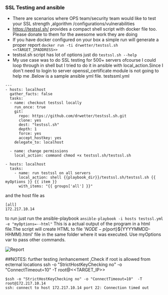 ### SSL Testing and ansible

- There are scenarios where OPS team/security team would like to test your SSL strength ,algorithm /configurations/vulnerabilities
- https://testssl.sh/ provides a compact shell script with docker file too. Please donate to  them for the awesome work they are doing
- If you have docker configured on your box a simple run will generate a proper report
`docker run -ti drwetter/testssl.sh <<TARGET_IPADDRESS>>`
- testssl.sh script has lot of options just do
`testssl.sh --help`
- My use case was to do SSL testing for 500+ servers ofcourse I could loop through in shell but I tried to do it in ansible with local_action.Since I don't need to login to server openssl_certificate module is not going to help me .Below is a sample ansible yml file. testssml.yml


```
---
- hosts: localhost
  gather_facts: false
  tasks:
  - name: checkout testssl locally
    run_once: true
    git:
      repo: https://github.com/drwetter/testssl.sh.git
      clone: yes
      dest: "testssl.sh"
      depth: 1
      force: yes
      accept_hostkey: yes
    delegate_to: localhost

  - name: change permissions
    local_action: command chmod +x testssl.sh/testssl.sh

- hosts: localhost
  tasks:
    - name: run testssl on all servers
      local_action: shell {{playbook_dir}}/testssl.sh/testssl.sh {{ myOptions }} {{ item }}
      with_items: "{{ groups['all'] }}"
 ```
and the host file as
```
[all]
172.217.10.14
```


to run just run the ansible-playbook
```ansible-playbook -i hosts testssl.yml -e "myOptions=--html"```
This is a actual output of the program in a html file.The script will create HTML to file '${NODE}-p${port}${YYYYMMDD-HHMM}.html' file in the same folder where it was executed. Use myOptions var to pass other commands.

![Report](https://miro.medium.com/max/3122/1*aGBeRttvnfnDWcOVJCq1GA.png "SSL TEST REPORT")

##NOTES:
further testing /enhancement ,Check if root is allowed from ecternal locations
ssh -o "StrictHostKeyChecking no" -o "ConnectTimeout=10"  -T root@<<TARGET_IP>>
```
$ssh -o "StrictHostKeyChecking no" -o "ConnectTimeout=10"  -T root@172.217.10.14
ssh: connect to host 172.217.10.14 port 22: Connection timed out
```
